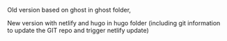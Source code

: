 Old version based on ghost in ghost folder, 

New version with netlify and hugo in hugo folder (including git information to update the GIT repo and trigger netlify update)